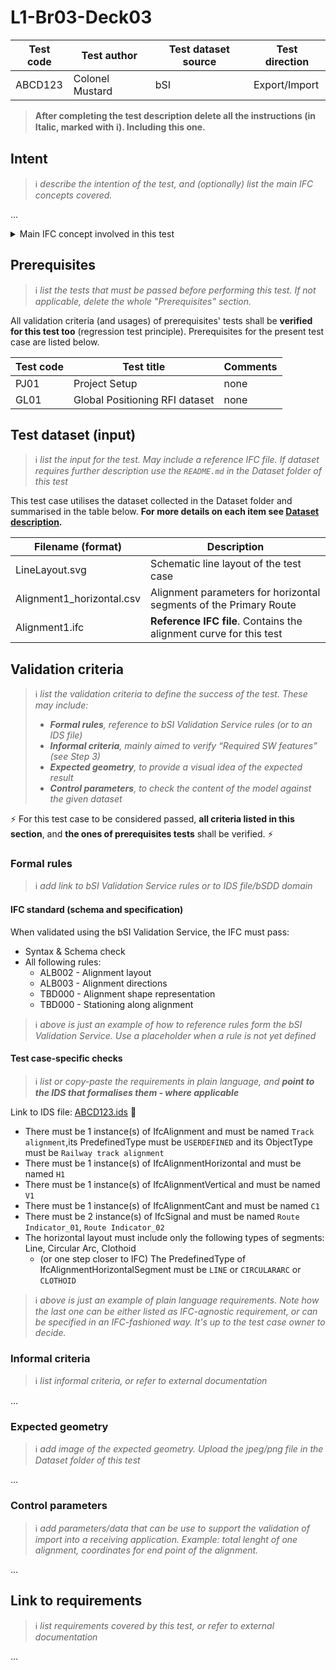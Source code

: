 # L1-Br03-Deck03

| Test code | Test author     | Test dataset source | Test direction |
|-----------|-----------------|---------------------|----------------|
| ABCD123   | Colonel Mustard | bSI                 | Export/Import  |

>**After completing the test description delete all the instructions (in Italic, marked with :information_source:). Including this one.**

## Intent
>:information_source: *describe the intention of the test, and (optionally) list the main IFC concepts covered.*

...

<details><summary>Main IFC concept involved in this test</summary> 

- Project Global Positioning
- Alignment Layout
- Spatial Decomposition
- ...
</details>



## Prerequisites
>:information_source: *list the tests that must be passed before performing this test. If not applicable, delete the whole "Prerequisites" section.*

All validation criteria (and usages) of prerequisites' tests shall be **verified for this test too** (regression test principle). Prerequisites for the present test case are listed below.

| Test code | Test title                     | Comments |
|-----------|--------------------------------|----------|
| PJ01      | Project Setup                  | none     |
| GL01      | Global Positioning RFI dataset | none     |



## Test dataset (input)
>:information_source: *list the input for the test. May include a reference IFC file. If dataset requires further description use the `README.md` in the Dataset folder of this test*

This test case utilises the dataset collected in the Dataset folder and summarised in the table below. **For more details on each item see [Dataset description](Dataset/README.md).**

| Filename (format)         | Description                                                        |
|---------------------------|--------------------------------------------------------------------|
| LineLayout.svg            | Schematic line layout of the test case                             |
| Alignment1_horizontal.csv | Alignment parameters for horizontal segments of the Primary Route  |
| Alignment1.ifc            | **Reference IFC file**. Contains the alignment curve for this test |


## Validation criteria
>:information_source: *list the validation criteria to define the success of the test. These may include:*
>- ***Formal rules**, reference to bSI Validation Service rules (or to an IDS file)*
>- ***Informal criteria**, mainly aimed to verify “Required SW features” (see Step 3)*
>- ***Expected geometry**, to provide a visual idea of the expected result*
>- ***Control parameters**, to check the content of the model against the given dataset*

:zap: For this test case to be considered passed, **all criteria listed in this section**, and **the ones of prerequisites tests** shall be verified. :zap:

### Formal rules
>:information_source: *add link to bSI Validation Service rules or to IDS file/bSDD domain*

#### IFC standard (schema and specification)
When validated using the bSI Validation Service, the IFC must pass:
- Syntax & Schema check
- All following rules:
  - ALB002 - Alignment layout
  - ALB003 - Alignment directions
  - TBD000 - Alignment shape representation
  - TBD000 - Stationing along alignment

>:information_source: *above is just an example of how to reference rules form the bSI Validation Service. Use a placeholder when a rule is not yet defined*

#### Test case-specific checks
>:information_source: *list or copy-paste the requirements in plain language, and **point to the IDS that formalises them - where applicable***

Link to IDS file: [ABCD123.ids]() :construction:

- There must be 1 instance(s) of IfcAlignment and must be named `Track alignment`,its PredefinedType must be `USERDEFINED` and its ObjectType must be `Railway track alignment`
- There must be 1 instance(s) of IfcAlignmentHorizontal and must be named `H1`
- There must be 1 instance(s) of IfcAlignmentVertical and must be named `V1`
- There must be 1 instance(s) of IfcAlignmentCant and must be named `C1`
- There must be 2 instance(s) of IfcSignal and must be named `Route Indicator_01`, `Route Indicator_02`
- The horizontal layout must include only the following types of segments: Line, Circular Arc, Clothoid
   - (or one step closer to IFC) The PredefinedType of IfcAlignmentHorizontalSegment must be `LINE` or `CIRCULARARC` or `CLOTHOID`

>:information_source: *above is just an example of plain language requirements. Note how the last one can be either listed as IFC-agnostic requirement, or can be specified in an IFC-fashioned way. It's up to the test case owner to decide.*

### Informal criteria
>:information_source: *list informal criteria, or refer to external documentation*

...

### Expected geometry
>:information_source: *add image of the expected geometry. Upload the jpeg/png file in the Dataset folder of this test*

...

### Control parameters
>:information_source: *add parameters/data that can be use to support the validation of import into a receiving application. Example: total lenght of one alignment, coordinates for end point of the alignment.*

...

## Link to requirements
>:information_source: *list requirements covered by this test, or refer to external documentation*

...
